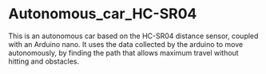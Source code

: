# Autonomous_car_HC-SR04
This is an autonomous car based on the HC-SR04 distance sensor, coupled with an Arduino nano. It uses the data collected by the arduino to move autonomously, by finding the path that allows maximum travel without hitting and obstacles.
